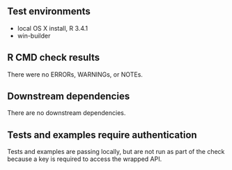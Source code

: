 ## Test environments
* local OS X install, R 3.4.1
* win-builder

## R CMD check results
There were no ERRORs, WARNINGs, or NOTEs. 

## Downstream dependencies
There are no downstream dependencies.

## Tests and examples require authentication
Tests and examples are passing locally, but are not run as part of the check because a key is required to access the wrapped API. 
